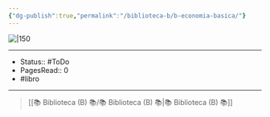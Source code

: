 ```yaml
---
{"dg-publish":true,"permalink":"/biblioteca-b/b-economia-basica/"}
---
```


![|150](http://books.google.com/books/content?id=uAYvtcHhtRkC&printsec=frontcover&img=1&zoom=1&edge=curl&source=gbs_api)

---

- Status:: #ToDo 
- PagesRead:: 0 
- #libro 

---

> [[📚 Biblioteca (B) 📚/📚 Biblioteca (B) 📚\|📚 Biblioteca (B) 📚]]